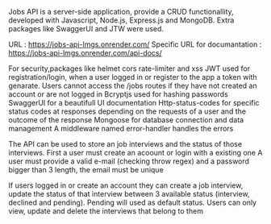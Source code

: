 Jobs API is a server-side application, provide a CRUD functionallity, developed with Javascript, Node.js, Express.js and MongoDB.
Extra packages like SwaggerUI and JTW were used.

URL : https://jobs-api-lmgs.onrender.com/
Specific URL for documantation : https://jobs-api-lmgs.onrender.com/api-docs/

For security,packages like helmet cors rate-limiter and xss
JWT used for registration/login, when a user logged in or register to the app a token with genarate. Users cannot access the /jobs 
routes if they have not created an account or are not logged in
Bcryptjs used for hashing passwords
SwaggerUI for a beautifull UI documentation
Http-status-codes for specific status codes at responses depending on the requests of a user and the outcome of the response
Mongoose for database connection and data management
A middleware named error-handler handles the errors 


The API can be used to store an job interviews and the status of those interviews. First a user must create an acoount or login with a existing one
A user must provide a valid e-mail (checking throw regex) and a password bigger than 3 length, the email must be unique

If users logged in or create an account they can create a job interview, update the status of that interview 
between 3 available status (interview, declined and pending). Pending will used as default status. Users can only view, update and delete the 
interviews that belong to them



